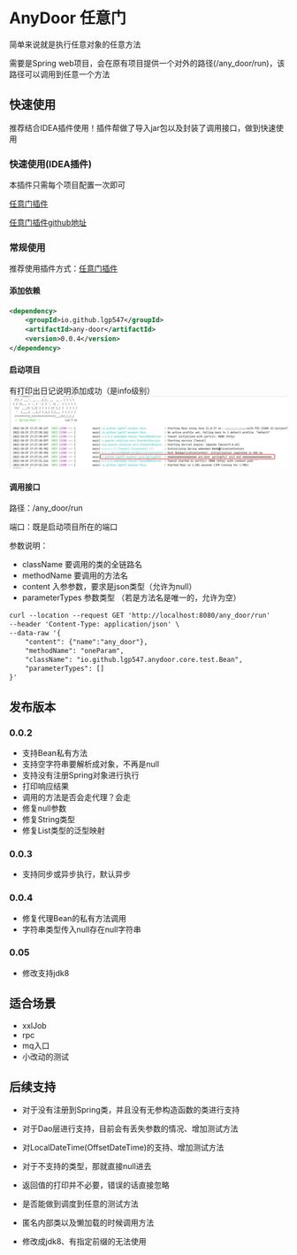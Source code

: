 # AnyDoor 任意门
简单来说就是执行任意对象的任意方法

需要是Spring web项目，会在原有项目提供一个对外的路径(/any_door/run)，该路径可以调用到任意一个方法


## 快速使用
推荐结合IDEA插件使用！插件帮做了导入jar包以及封装了调用接口，做到快速使用

### 快速使用(IDEA插件)
本插件只需每个项目配置一次即可

[任意门插件](https://plugins.jetbrains.com/plugin/20385-anydoor)

[任意门插件github地址](https://github.com/lgp547/any-door-plugin)

### 常规使用
推荐使用插件方式：[任意门插件](https://plugins.jetbrains.com/plugin/20385-anydoor)

#### 添加依赖
```xml
<dependency>
    <groupId>io.github.lgp547</groupId>
    <artifactId>any-door</artifactId>
    <version>0.0.4</version>
</dependency>
```

#### 启动项目
有打印出日记说明添加成功（是info级别）
![img.png](dosc/image/启动成功.jpg)

#### 调用接口

路径：/any_door/run

端口：既是启动项目所在的端口

参数说明：
- className      要调用的类的全链路名
- methodName     要调用的方法名
- content        入参参数，要求是json类型（允许为null）
- parameterTypes 参数类型 （若是方法名是唯一的，允许为空）

```shell script
curl --location --request GET 'http://localhost:8080/any_door/run'
--header 'Content-Type: application/json' \
--data-raw '{
    "content": {"name":"any_door"},
    "methodName": "oneParam",
    "className": "io.github.lgp547.anydoor.core.test.Bean",
    "parameterTypes": []
}'
```
## 发布版本
### 0.0.2
- 支持Bean私有方法
- 支持空字符串要解析成对象，不再是null
- 支持没有注册Spring对象进行执行
- 打印响应结果
- 调用的方法是否会走代理？会走
- 修复null参数
- 修复String类型
- 修复List类型的泛型映射

### 0.0.3
- 支持同步或异步执行，默认异步

### 0.0.4
- 修复代理Bean的私有方法调用
- 字符串类型传入null存在null字符串

### 0.05
- 修改支持jdk8

## 适合场景
- xxlJob
- rpc
- mq入口
- 小改动的测试


## 后续支持
- 对于没有注册到Spring类，并且没有无参构造函数的类进行支持
- 对于Dao层进行支持，目前会有丢失参数的情况、增加测试方法
- 对LocalDateTime(OffsetDateTime)的支持、增加测试方法
- 对于不支持的类型，那就直接null进去
- 返回值的打印并不必要，错误的话直接忽略
- 是否能做到调度到任意的测试方法
- 匿名内部类以及懒加载的时候调用方法

- 修改成jdk8、有指定前缀的无法使用